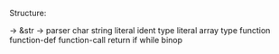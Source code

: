 Structure:

-> &str
-> parser
    char
    string
    literal
    ident
    type
        literal
        array type
    function
    function-def
    function-call
    return
    if
    while
    binop
